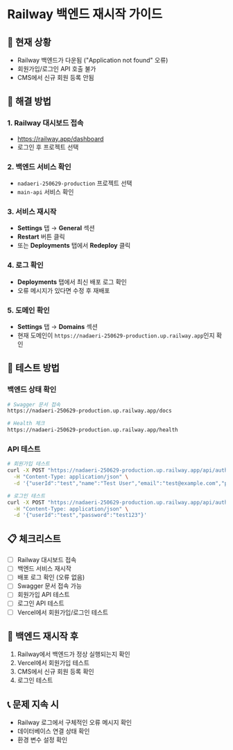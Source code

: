 # Railway 백엔드 재시작 가이드

## 🚨 현재 상황
- Railway 백엔드가 다운됨 ("Application not found" 오류)
- 회원가입/로그인 API 호출 불가
- CMS에서 신규 회원 등록 안됨

## 🔧 해결 방법

### 1. Railway 대시보드 접속
- https://railway.app/dashboard
- 로그인 후 프로젝트 선택

### 2. 백엔드 서비스 확인
- `nadaeri-250629-production` 프로젝트 선택
- `main-api` 서비스 확인

### 3. 서비스 재시작
- **Settings** 탭 → **General** 섹션
- **Restart** 버튼 클릭
- 또는 **Deployments** 탭에서 **Redeploy** 클릭

### 4. 로그 확인
- **Deployments** 탭에서 최신 배포 로그 확인
- 오류 메시지가 있다면 수정 후 재배포

### 5. 도메인 확인
- **Settings** 탭 → **Domains** 섹션
- 현재 도메인이 `https://nadaeri-250629-production.up.railway.app`인지 확인

## 🧪 테스트 방법

### 백엔드 상태 확인
```bash
# Swagger 문서 접속
https://nadaeri-250629-production.up.railway.app/docs

# Health 체크
https://nadaeri-250629-production.up.railway.app/health
```

### API 테스트
```bash
# 회원가입 테스트
curl -X POST "https://nadaeri-250629-production.up.railway.app/api/auth/signup" \
  -H "Content-Type: application/json" \
  -d '{"userId":"test","name":"Test User","email":"test@example.com","password":"test123"}'

# 로그인 테스트
curl -X POST "https://nadaeri-250629-production.up.railway.app/api/auth/login" \
  -H "Content-Type: application/json" \
  -d '{"userId":"test","password":"test123"}'
```

## 📋 체크리스트
- [ ] Railway 대시보드 접속
- [ ] 백엔드 서비스 재시작
- [ ] 배포 로그 확인 (오류 없음)
- [ ] Swagger 문서 접속 가능
- [ ] 회원가입 API 테스트
- [ ] 로그인 API 테스트
- [ ] Vercel에서 회원가입/로그인 테스트

## 🚀 백엔드 재시작 후
1. Railway에서 백엔드가 정상 실행되는지 확인
2. Vercel에서 회원가입 테스트
3. CMS에서 신규 회원 등록 확인
4. 로그인 테스트

## 📞 문제 지속 시
- Railway 로그에서 구체적인 오류 메시지 확인
- 데이터베이스 연결 상태 확인
- 환경 변수 설정 확인 